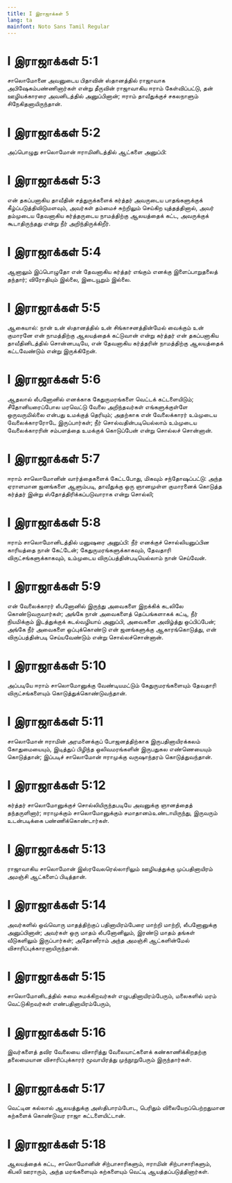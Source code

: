 ```yaml
---
title: I இராஜாக்கள் 5
lang: ta
mainfont: Noto Sans Tamil Regular
---
```


# I இராஜாக்கள் 5:1

சாலொமோனை அவனுடைய பிதாவின் ஸ்தானத்தில் ராஜாவாக அபிஷேகம்பண்ணினார்கள் என்று தீருவின் ராஜாவாகிய ஈராம் கேள்விப்பட்டு, தன் ஊழியக்காரரை அவனிடத்தில் அனுப்பினான்; ஈராம் தாவீதுக்குச் சகலநாளும் சிநேகிதனாயிருந்தான்.

# I இராஜாக்கள் 5:2

அப்பொழுது சாலொமோன் ஈராமினிடத்தில் ஆட்களை அனுப்பி:

# I இராஜாக்கள் 5:3

என் தகப்பனாகிய தாவீதின் சத்துருக்களைக் கர்த்தர் அவருடைய பாதங்களுக்குக் கீழ்ப்படுத்திவிடுமளவும், அவர்கள் தம்மைச் சுற்றிலும் செய்கிற யுத்தத்தினால், அவர் தம்முடைய தேவனாகிய கர்த்தருடைய நாமத்திற்கு ஆலயத்தைக் கட்ட, அவருக்குக் கூடாதிருந்தது என்று நீர் அறிந்திருக்கிறீர்.

# I இராஜாக்கள் 5:4

ஆனாலும் இப்பொழுதோ என் தேவனாகிய கர்த்தர் எங்கும் எனக்கு இளைப்பாறுதலைத் தந்தார்; விரோதியும் இல்லை, இடையூறும் இல்லை.

# I இராஜாக்கள் 5:5

ஆகையால்: நான் உன் ஸ்தானத்தில் உன் சிங்காசனத்தின்மேல் வைக்கும் உன் குமாரனே என் நாமத்திற்கு ஆலயத்தைக் கட்டுவான் என்று கர்த்தர் என் தகப்பனாகிய தாவீதினிடத்தில் சொன்னபடியே, என் தேவனாகிய கர்த்தரின் நாமத்திற்கு ஆலயத்தைக் கட்டவேண்டும் என்று இருக்கிறேன்.

# I இராஜாக்கள் 5:6

ஆதலால் லீபனோனில் எனக்காக கேதுருமரங்களை வெட்டக் கட்டளையிடும்; சீதோனியரைப்போல மரவெட்டு வேலை அறிந்தவர்கள் எங்களுக்குள்ளே ஒருவருமில்லை என்பது உமக்குத் தெரியும்; அதற்காக என் வேலைக்காரர் உம்முடைய வேலைக்காரரோடே இருப்பார்கள்; நீர் சொல்வதின்படியெல்லாம் உம்முடைய வேலைக்காரரின் சம்பளத்தை உமக்குக் கொடுப்பேன் என்று சொல்லச் சொன்னான்.

# I இராஜாக்கள் 5:7

ஈராம் சாலொமோனின் வார்த்தைகளைக் கேட்டபோது, மிகவும் சந்தோஷப்பட்டு: அந்த ஏராளமான ஜனங்களை ஆளும்படி, தாவீதுக்கு ஒரு ஞானமுள்ள குமாரனைக் கொடுத்த கர்த்தர் இன்று ஸ்தோத்திரிக்கப்படுவாராக என்று சொல்லி;

# I இராஜாக்கள் 5:8

ஈராம் சாலொமோனிடத்தில் மனுஷரை அனுப்பி: நீர் எனக்குச் சொல்லியனுப்பின காரியத்தை நான் கேட்டேன்; கேதுருமரங்களுக்காகவும், தேவதாரி விருட்சங்களுக்காகவும், உம்முடைய விருப்பத்தின்படியெல்லாம் நான் செய்வேன்.

# I இராஜாக்கள் 5:9

என் வேலைக்காரர் லீபனோனில் இருந்து அவைகளை இறக்கிக் கடலிலே கொண்டுவருவார்கள்; அங்கே நான் அவைகளைத் தெப்பங்களாகக் கட்டி, நீர் நியமிக்கும் இடத்துக்குக் கடல்வழியாய் அனுப்பி, அவைகளை அவிழ்த்து ஒப்பிப்பேன்; அங்கே நீர் அவைகளை ஒப்புக்கொண்டு என் ஜனங்களுக்கு ஆகாரங்கொடுத்து, என் விருப்பத்தின்படி செய்யவேண்டும் என்று சொல்லச்சொன்னான்.

# I இராஜாக்கள் 5:10

அப்படியே ஈராம் சாலொமோனுக்கு வேண்டியமட்டும் கேதுருமரங்களையும் தேவதாரி விருட்சங்களையும் கொடுத்துக்கொண்டுவந்தான்.

# I இராஜாக்கள் 5:11

சாலொமோன் ஈராமின் அரமனைக்குப் போஜனத்திற்காக இருபதினாயிரக்கலம் கோதுமையையும், இடித்துப் பிழிந்த ஒலிவமரங்களின் இருபதுகல எண்ணெயையும் கொடுத்தான்; இப்படிச் சாலொமோன் ஈராமுக்கு வருஷாந்தரம் கொடுத்துவந்தான்.

# I இராஜாக்கள் 5:12

கர்த்தர் சாலொமோனுக்குச் சொல்லியிருந்தபடியே அவனுக்கு ஞானத்தைத் தந்தருளினார்; ஈராமுக்கும் சாலொமோனுக்கும் சமாதானம்உண்டாயிருந்து, இருவரும் உடன்படிக்கை பண்ணிக்கொண்டார்கள்.

# I இராஜாக்கள் 5:13

ராஜாவாகிய சாலொமோன் இஸ்ரவேலரெல்லாரிலும் ஊழியத்துக்கு முப்பதினாயிரம் அமஞ்சி ஆட்களைப் பிடித்தான்.

# I இராஜாக்கள் 5:14

அவர்களில் ஒவ்வொரு மாதத்திற்குப் பதினாயிரம்பேரை மாற்றி மாற்றி, லீபனோனுக்கு அனுப்பினான்; அவர்கள் ஒரு மாதம் லீபனோனிலும், இரண்டு மாதம் தங்கள் வீடுகளிலும் இருப்பார்கள்; அதோனீராம் அந்த அமஞ்சி ஆட்களின்மேல் விசாரிப்புக்காரனாயிருந்தான்.

# I இராஜாக்கள் 5:15

சாலொமோனிடத்தில் சுமை சுமக்கிறவர்கள் எழுபதினாயிரம்பேரும், மலைகளில் மரம் வெட்டுகிறவர்கள் எண்பதினாயிரம்பேரும்,

# I இராஜாக்கள் 5:16

இவர்களைத் தவிர வேலையை விசாரித்து வேலையாட்களைக் கண்காணிக்கிறதற்கு தலைமையான விசாரிப்புக்காரர் மூவாயிரத்து முந்நூறுபேரும் இருந்தார்கள்.

# I இராஜாக்கள் 5:17

வெட்டின கல்லால் ஆலயத்துக்கு அஸ்திபாரம்போட, பெரிதும் விலையேறப்பெற்றதுமான கற்களைக் கொண்டுவர ராஜா கட்டளையிட்டான்.

# I இராஜாக்கள் 5:18

ஆலயத்தைக் கட்ட, சாலொமோனின் சிற்பாசாரிகளும், ஈராமின் சிற்பாசாரிகளும், கிபலி ஊராரும், அந்த மரங்களையும் கற்களையும் வெட்டி ஆயத்தப்படுத்தினார்கள்.

